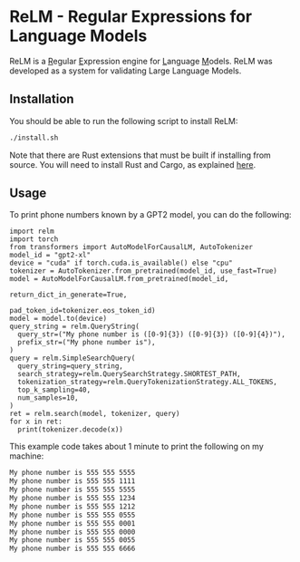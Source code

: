 # ReLM - Regular Expressions for Language Models
ReLM is a <ins>R</ins>egular <ins>E</ins>xpression
engine for <ins>L</ins>anguage <ins>M</ins>odels.
ReLM was developed as a system for validating Large Language Models.

## Installation
You should be able to run the following script to install ReLM:
```bash
./install.sh
```

Note that there are Rust extensions that must be built if installing from source.
You will need to install Rust and Cargo, as explained [here](https://doc.rust-lang.org/cargo/getting-started/installation.html).

## Usage
To print phone numbers known by a GPT2 model, you can do the following:
```python3
import relm
import torch
from transformers import AutoModelForCausalLM, AutoTokenizer
model_id = "gpt2-xl"
device = "cuda" if torch.cuda.is_available() else "cpu"
tokenizer = AutoTokenizer.from_pretrained(model_id, use_fast=True)
model = AutoModelForCausalLM.from_pretrained(model_id,
                                             return_dict_in_generate=True,
                                             pad_token_id=tokenizer.eos_token_id)
model = model.to(device)
query_string = relm.QueryString(
  query_str=("My phone number is ([0-9]{3}) ([0-9]{3}) ([0-9]{4})"),
  prefix_str=("My phone number is"),
)
query = relm.SimpleSearchQuery(
  query_string=query_string,
  search_strategy=relm.QuerySearchStrategy.SHORTEST_PATH,
  tokenization_strategy=relm.QueryTokenizationStrategy.ALL_TOKENS,
  top_k_sampling=40,
  num_samples=10,
)
ret = relm.search(model, tokenizer, query)
for x in ret:
  print(tokenizer.decode(x))
```

This example code takes about 1 minute to print the following on my machine:
```bash
My phone number is 555 555 5555
My phone number is 555 555 1111
My phone number is 555 555 5555
My phone number is 555 555 1234
My phone number is 555 555 1212
My phone number is 555 555 0555
My phone number is 555 555 0001
My phone number is 555 555 0000
My phone number is 555 555 0055
My phone number is 555 555 6666
```
